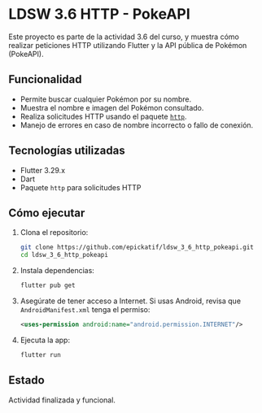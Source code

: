 # LDSW 3.6 HTTP - PokeAPI

Este proyecto es parte de la actividad 3.6 del curso, y muestra cómo realizar peticiones HTTP utilizando Flutter y la API pública de Pokémon (PokeAPI).

## Funcionalidad

- Permite buscar cualquier Pokémon por su nombre.
- Muestra el nombre e imagen del Pokémon consultado.
- Realiza solicitudes HTTP usando el paquete [`http`](https://pub.dev/packages/http).
- Manejo de errores en caso de nombre incorrecto o fallo de conexión.

## Tecnologías utilizadas

- Flutter 3.29.x
- Dart
- Paquete `http` para solicitudes HTTP

## Cómo ejecutar

1. Clona el repositorio:

   ```bash
   git clone https://github.com/epickatif/ldsw_3_6_http_pokeapi.git
   cd ldsw_3_6_http_pokeapi
   ```

2. Instala dependencias:

   ```bash
   flutter pub get
   ```

3. Asegúrate de tener acceso a Internet. Si usas Android, revisa que `AndroidManifest.xml` tenga el permiso:

   ```xml
   <uses-permission android:name="android.permission.INTERNET"/>
   ```

4. Ejecuta la app:

   ```bash
   flutter run
   ```

## Estado

Actividad finalizada y funcional.
